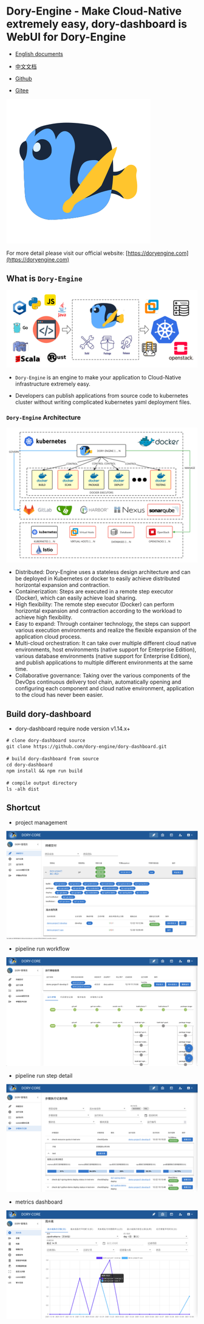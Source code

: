 # Dory-Engine - Make Cloud-Native extremely easy, dory-dashboard is WebUI for Dory-Engine

- [English documents](README.md)
- [中文文档](README-zh.md)

- [Github](https://github.com/dory-engine/dory-dashboard)
- [Gitee](https://gitee.com/dory-engine/dory-dashboard)

![](docs/images/dory-icon.png)

For more detail please visit our official website: [https://doryengine.com](https://doryengine.com)

## What is `Dory-Engine`

![](docs/images/what-is-dory.png)

- `Dory-Engine` is an engine to make your application to Cloud-Native infrastructure extremely easy. 

- Developers can publish applications from source code to kubernetes cluster without writing complicated kubernetes yaml deployment files.

### `Dory-Engine` Architecture

![](docs/images/architecture.png)

- Distributed: Dory-Engine uses a stateless design architecture and can be deployed in Kubernetes or docker to easily achieve distributed horizontal expansion and contraction.
- Containerization: Steps are executed in a remote step executor (Docker), which can easily achieve load sharing.
- High flexibility: The remote step executor (Docker) can perform horizontal expansion and contraction according to the workload to achieve high flexibility.
- Easy to expand: Through container technology, the steps can support various execution environments and realize the flexible expansion of the application cloud process.
- Multi-cloud orchestration: It can take over multiple different cloud native environments, host environments (native support for Enterprise Edition), various database environments (native support for Enterprise Edition), and publish applications to multiple different environments at the same time.
- Collaborative governance: Taking over the various components of the DevOps continuous delivery tool chain, automatically opening and configuring each component and cloud native environment, application to the cloud has never been easier.

## Build dory-dashboard

- dory-dashboard require node version v1.14.x+

```shell script
# clone dory-dashboard source
git clone https://github.com/dory-engine/dory-dashboard.git

# build dory-dashboard from source
cd dory-dashboard
npm install && npm run build

# compile output directory
ls -alh dist
```

## Shortcut

- project management

![](docs/images/shortcut-project-view.png)

- pipeline run workflow

![](docs/images/shortcut-pipeline-run.png)

- pipeline run step detail

![](docs/images/shortcut-steps-list.png)

- metrics dashboard

![](docs/images/shortcut-metrics-view.png)

